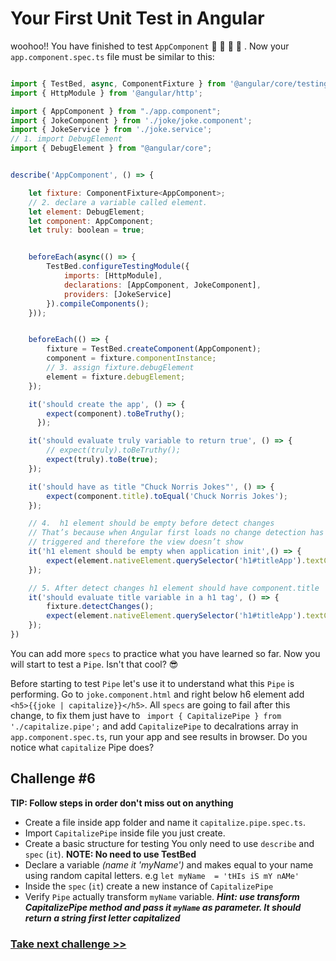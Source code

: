# Your First Unit Test in Angular
woohoo!! You have finished to test `AppComponent` :clap: :clap: :clap: :clap: . Now your `app.component.spec.ts` file must be similar to this:

```js

import { TestBed, async, ComponentFixture } from '@angular/core/testing';
import { HttpModule } from '@angular/http';

import { AppComponent } from "./app.component";
import { JokeComponent } from './joke/joke.component';
import { JokeService } from './joke.service';
// 1. import DebugElement
import { DebugElement } from "@angular/core";


describe('AppComponent', () => {

	let fixture: ComponentFixture<AppComponent>;
	// 2. declare a variable called element.
	let element: DebugElement;
	let component: AppComponent;
	let truly: boolean = true;


	beforeEach(async(() => {
		TestBed.configureTestingModule({
			imports: [HttpModule],
			declarations: [AppComponent, JokeComponent],
			providers: [JokeService]
		}).compileComponents();
	}));


	beforeEach(() => {
		fixture = TestBed.createComponent(AppComponent);
		component = fixture.componentInstance;
		// 3. assign fixture.debugElement
		element = fixture.debugElement;
	});

	it('should create the app', () => {
		expect(component).toBeTruthy();
	  });

	it('should evaluate truly variable to return true', () => {
		// expect(truly).toBeTruthy();
		expect(truly).toBe(true);
	});

	it('should have as title "Chuck Norris Jokes"', () => {
		expect(component.title).toEqual('Chuck Norris Jokes');
  	});

	// 4.  h1 element should be empty before detect changes
	// That’s because when Angular first loads no change detection has been
	// triggered and therefore the view doesn’t show
	it('h1 element should be empty when application init',() => {
		expect(element.nativeElement.querySelector('h1#titleApp').textContent).toEqual('')
	});

  	// 5. After detect changes h1 element should have component.title
	it('should evaluate title variable in a h1 tag', () => {
		fixture.detectChanges();
		expect(element.nativeElement.querySelector('h1#titleApp').textContent).toEqual(component.title);
	});
})
```
You can add more `specs` to practice what you have learned so far.
Now you will start to test a `Pipe`. Isn't that cool?  :sunglasses:

Before starting to test `Pipe` let's use it to understand what this `Pipe` is performing. Go to `joke.component.html` and right below h6 element add  ` <h5>{{joke | capitalize}}</h5>`.
All `specs` are going to fail after this change, to fix them just have to ` import { CapitalizePipe } from './capitalize.pipe';`  and add `CapitalizePipe` to decalrations array in `app.component.spec.ts`, run your app and see results in browser. Do you notice what `capitalize` Pipe does?

## Challenge #6

**TIP: Follow steps in order don't miss out on anything**
- Create a file inside app folder and name it `capitalize.pipe.spec.ts`.
- Import `CapitalizePipe` inside file you just create.
- Create a basic structure for testing You only need to use `describe` and `spec` (`it`). **NOTE: No need to use TestBed**
- Declare a variable *(name it 'myName')* and makes equal to your name using random capital letters. e.g `let myName  = 'tHIs iS mY nAMe'`
- Inside the `spec` (`it`) create a new instance of `CapitalizePipe`
- Verify `Pipe` actually transform `myName` variable. ***Hint: use transform CapitalizePipe method and pass it `myName` as parameter. It should return a string first letter capitalized***


### [Take next challenge >>](https://github.com/jevvilla/Workshop-ATesting/tree/7#your-first-unit-test-in-angular)

